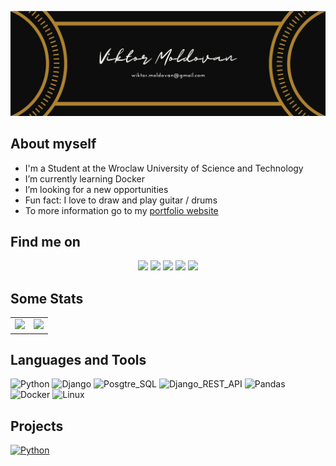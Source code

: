 
<a href="https://macwuo.io" target="_blank"><img src="icons/header.png" target="_blank"></a>

## About myself 
- I'm a Student at the Wroclaw University of Science and Technology
- I’m currently learning Docker 
- I’m looking for a new opportunities
- Fun fact: I love to draw and play guitar / drums
- To more information go to my <a href="https://macwuo.io" target="_blank">portfolio website</a>

## Find me on 
<div>
    <p align="center">
        <a href="https://instagram.com/viktortopchik" target="_blank"><img src="https://img.shields.io/badge/-Instagram-%23E4405F?style=for-the-badge&logo=instagram&logoColor=white" target="_blank"></a>
        <a href="https://t.me/def196" target="_blank"><img src="https://img.shields.io/badge/-Telegram-3571A1?style=for-the-badge&logo=telegram&logoColor=blue" target="_blank"></a>
        <a href="https://discord.com/users/272313522296324106" target="_blank"><img src="https://img.shields.io/badge/Discord-7289DA?style=for-the-badge&logo=discord&logoColor=white" target="_blank"></a> 
        <a href = "mailto:wiktor.moldowan@gmail.com"><img src="https://img.shields.io/badge/-Gmail-C10000?style=for-the-badge&logo=gmail&logoColor=white" target="_blank"></a>
        <a href="https://www.linkedin.com/in/vi-mcw196/" target="_blank"><img src="https://img.shields.io/badge/-LinkedIn-%230077B5?style=for-the-badge&logo=linkedin&logoColor=white" target="_blank"></a>
    </p>
</div>

<!-- Stats -->
## Some Stats 
<table>
  <tr>
    <td valign="top">
      <img  src="https://github-readme-stats.vercel.app/api/top-langs/?username=vi-mcw196&langs_count=30&layout=compact&show_icons=true&icon_color=34abeb&theme=github_dark" height="200" />
    </td>
    <td valign="top">
        <img src="https://github-readme-stats.vercel.app/api?username=vi-mcw196&show_icons=true&theme=github_dark" height="200" />
    </td>
  </tr>
</table>



## Languages and Tools
![Python](https://img.shields.io/badge/python-333333?style=for-the-badge&logo=python&logoColor=F2C53D)
![Django](https://img.shields.io/badge/django-333333?style=for-the-badge&logo=django&logoColor=05781F)
![Posgtre_SQL](https://img.shields.io/badge/Posgtre_SQL-333333?style=for-the-badge&logo=PostgreSQL&logoColor=30628A)
![Django_REST_API](https://img.shields.io/badge/Django_REST_API-333333?style=for-the-badge&logo=django&logoColor=05781F)
![Pandas](https://img.shields.io/badge/Pandas-333333?style=for-the-badge&logo=pandas&logoColor=130754)
![Docker](https://img.shields.io/badge/Docker-333333?style=for-the-badge&logo=docker&logoColor=099CEC)
![Linux](https://img.shields.io/badge/Linux-333333?style=for-the-badge&logo=linux&logoColor=FDFDFB)

## Projects

[![Python](https://img.shields.io/badge/Genetic_Algorithm_Max3SetProblem-333333?style=for-the-badge)](https://github.com/vi-mcw196/juniorprogrammer)

